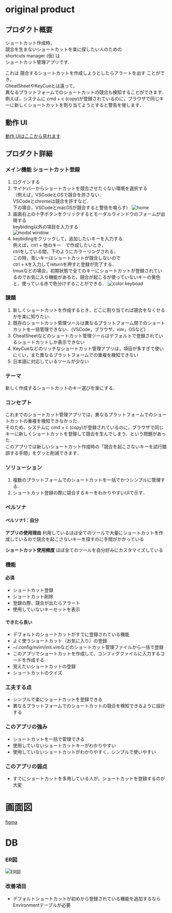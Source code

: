 # original product

## プロダクト概要
ショートカット作成時，  
競合を生まないショートカットを楽に探したい人のための  
shortcuts manager (仮) は  
ショートカット管理アプリです.  

これは 競合するショートカットを作成しようとしたらアラートを出す ことができ，  
CheatSheetやKeyCueとは違って，  
異なるプラットフォームでのショートカットの競合も検知することができます．  
例えば，システムに cmd + c (copy)が登録されているのに，ブラウザで同じキーに新しくショートカットを割り当てようとすると警告を発します．

## 動作 UI
[動作,UIはここから見れます](https://www.notion.so/fb73d265821a4c83852971d15e35187c?pvs=4)

## プロダクト詳細
### メイン機能 ショートカット登録
1. ログインする
1. サイドバーからショートカットを競合させたくない環境を選択する  
（例えば，VSCodeとOSで競合を許さない．  
VSCodeとchromeは競合を許すなど．  
下の場合，VSCodeとmacOSが競合すると警告を鳴らす）
![home](ui_img/home0-0-1.jpg)
1. 画面右上の十字ボタンをクリックするとモーダルウィンドウのフォームが出現する  
keybiding以外の項目を入力する  
![modal window](ui_img/modal0-0-1.jpg)
1. keybidingをクリックして，追加したいキーを入力する.  
例えば，ctrl + 他のキー　で作成したいとき，  
ctrlをしている間，下のようにカラーリングされる，  
この時，青いキーはショートカットが競合しないので  
ctrl + kを入力してreturnを押すと登録が完了する．  
tmuxなどの場合，初期状態で全てのキーにショートカットが登録されているのでお気に入り機能があると，競合が起こるが使っていないキーの黄色と，使っている赤で色分けすることができる．
![color keyboad](ui_img/color_explanation.jpg)
### 課題
1. 新しくショートカットを作成するとき，どこに割り当てれば競合をなくせるかを楽に知りたい．
1. 既存のショートカット管理ツールは異なるプラットフォーム間でのショートカットを一括管理できない．(VSCode，ブラウザ，vim，OSなど)
1. CheatSheetなどのショートカット管理ツールはデフォルトで登録されているショートカットしか表示できない
1. KeyCueなどのリッチなショートカット管理アプリは，項目が多すぎて使いにくい，また異なるプラットフォームでの重複を検知できない
1. 日本語に対応しているツールが少ない


### テーマ
新しく作成するショートカットのキー選びを楽にする．

### コンセプト
これまでのショートカット管理アプリでは，異なるプラットフォームでのショートカットの重複を検知できなかった．  
そのため，システムに cmd + c (copy)が登録されているのに，ブラウザで同じキーに新しくショートカットを登録して競合を生んでしまう．という問題があった．  
このアプリでは新しいショートカット作成時の「競合を起こさないキーを試行錯誤する手間」をグッと削減できます．

### ソリューション 
1. 複数のプラットフォームでのショートカットを一括でかつシンプルに管理する.
1. ショートカット登録の際に競合するキーをわかりやすいUIで示す．

### ペルソナ
#### ペルソナ1：自分

**アプリの使用理由**
利用しているほぼ全てのツールで大量にショートカットを作成しているので競合を起こさないキーを探すのに手間がかかっている

**ショートカット使用頻度**
ほぼ全てのツールを自分好みにカスタマイズしている  

### 機能
#### 必須
* ショートカット登録
* ショートカット削除
* 登録の際，競合が出たらアラート
* 使用していないキーセットを表示
#### できたら良い
* デフォルトのショートカットがすでに登録されている機能
* よく使うショートカット（お気に入り）の登録
* ~/.config/nvim/init.vimなどのショートカット管理ファイルから一括で登録
* このアプリでショートカットを作成して，コンフィグファイルに入力するコードを作成する
* 覚えたいショートカットの登録
* ショートカットのクイズ
### 工夫する点 
* シンプルで楽にショートカットを登録できる
* 異なるプラットフォームでのショートカットの競合を検知できるように設計する
### このアプリの強み
* ショートカットを一括で管理できる
* 使用していないショートカットキーがわかりやすい
* 使用していないショートカットがわかりやすく，シンプルで使いやすい
### このアプリの弱点
* すでにショートカットを多用している人が，ショートカットを登録するのが大変

# 画面図
[figma](https://www.figma.com/board/jjMGHVcHFyKo6RE1qIp98p/keyboard-manager?node-id=0-1&t=iNUAdEzjnmch7nV6-0)

# DB
### ER図
![ER図](ui_img/ERDiagram.jpg)
### 改善項目
* デフォルトショートカットが初めから登録されている機能を追加するならEnvironmentテーブルが必要

